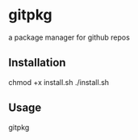 # gitpkg
a package manager for github repos
<h2>Installation</h2>
  chmod +x install.sh
  ./install.sh
<h2>Usage</h2>
  gitpkg
